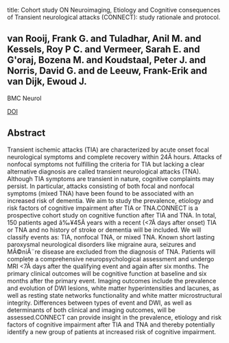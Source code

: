 title: Cohort study ON Neuroimaging, Etiology and Cognitive consequences of Transient neurological attacks (CONNECT): study rationale and protocol.

## van Rooij, Frank G. and Tuladhar, Anil M. and Kessels, Roy P C. and Vermeer, Sarah E. and G'oraj, Bozena M. and Koudstaal, Peter J. and Norris, David G. and de Leeuw, Frank-Erik and van Dijk, Ewoud J.
BMC Neurol

<a href="https://doi.org/10.1186/s12883-015-0295-3">DOI</a>

## Abstract
Transient ischemic attacks (TIA) are characterized by acute onset focal neurological symptoms and complete recovery within 24Â hours. Attacks of nonfocal symptoms not fulfilling the criteria for TIA but lacking a clear alternative diagnosis are called transient neurological attacks (TNA). Although TIA symptoms are transient in nature, cognitive complaints may persist. In particular, attacks consisting of both focal and nonfocal symptoms (mixed TNA) have been found to be associated with an increased risk of dementia. We aim to study the prevalence, etiology and risk factors of cognitive impairment after TIA or TNA.CONNECT is a prospective cohort study on cognitive function after TIA and TNA. In total, 150 patients aged â‰¥45Â years with a recent (<7Â days after onset) TIA or TNA and no history of stroke or dementia will be included. We will classify events as: TIA, nonfocal TNA, or mixed TNA. Known short lasting paroxysmal neurological disorders like migraine aura, seizures and MÃ©niÃ¨re disease are excluded from the diagnosis of TNA. Patients will complete a comprehensive neuropsychological assessment and undergo MRI <7Â days after the qualifying event and again after six months. The primary clinical outcomes will be cognitive function at baseline and six months after the primary event. Imaging outcomes include the prevalence and evolution of DWI lesions, white matter hyperintensities and lacunes, as well as resting state networks functionality and white matter microstructural integrity. Differences between types of event and DWI, as well as determinants of both clinical and imaging outcomes, will be assessed.CONNECT can provide insight in the prevalence, etiology and risk factors of cognitive impairment after TIA and TNA and thereby potentially identify a new group of patients at increased risk of cognitive impairment.

